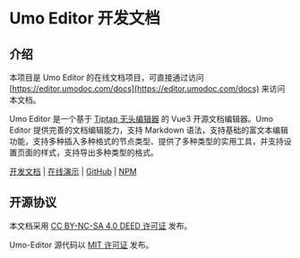 # Umo Editor 开发文档

## 介绍

本项目是 Umo Editor 的在线文档项目，可直接通过访问 [https://editor.umodoc.com/docs](https://editor.umodoc.com/docs) 来访问本文档。

Umo Editor 是一个基于 [Tiptap 无头编辑器](https://tiptap.dev) 的 Vue3 开源文档编辑器。Umo Editor 提供完善的文档编辑能力，支持 Markdown 语法，支持基础的富文本编辑功能，支持多种插入多种格式的节点类型、提供了多种类型的实用工具，并支持设置页面的样式，支持导出多种类型的格式。

[开发文档](https://editor.umodoc.com/docs) | [在线演示](https://demo.umodoc.com/editor) | [GitHub](https://github.com/umodoc/editor) | [NPM](https://www.npmjs.com/package/@umodoc/editor)

## 开源协议

本文档采用 [CC BY-NC-SA 4.0 DEED 许可证](https://creativecommons.org/licenses/by-nc-sa/4.0/deed.zh-hans) 发布。

Umo-Editor 源代码以 [MIT 许可证](https://opensource.org/licenses/MIT) 发布。
